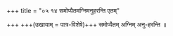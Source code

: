 +++
title = "०५ १४ समोप्यैतमग्निमनुहरन्ति एतम्"

+++
+++(उखायाम् = पात्र-विशेषे)+++ समोप्यैतम् अग्निम् अनु-हरन्ति ॥  
